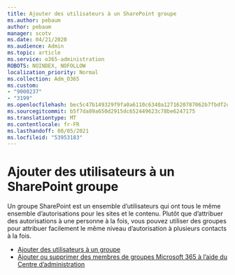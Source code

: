 ```yaml
---
title: Ajouter des utilisateurs à un SharePoint groupe
ms.author: pebaum
author: pebaum
manager: scotv
ms.date: 04/21/2020
ms.audience: Admin
ms.topic: article
ms.service: o365-administration
ROBOTS: NOINDEX, NOFOLLOW
localization_priority: Normal
ms.collection: Adm_O365
ms.custom:
- "9000237"
- "3199"
ms.openlocfilehash: bec5c47b149329f9fa0a6110c6340a1271620787062b7fbdf2d8d4b96b97b202
ms.sourcegitcommit: b5f7da89a650d2915dc652449623c78be6247175
ms.translationtype: MT
ms.contentlocale: fr-FR
ms.lasthandoff: 08/05/2021
ms.locfileid: "53953183"
---
```

# <a name="add-users-to-a-sharepoint-group"></a>Ajouter des utilisateurs à un SharePoint groupe

Un groupe SharePoint est un ensemble d’utilisateurs qui ont tous le même ensemble d’autorisations pour les sites et le contenu. Plutôt que d’attribuer des autorisations à une personne à la fois, vous pouvez utiliser des groupes pour attribuer facilement le même niveau d’autorisation à plusieurs contacts à la fois.

- [Ajouter des utilisateurs à un groupe](https://docs.microsoft.com/sharepoint/customize-sharepoint-site-permissions#add-users-to-a-group)
- [Ajouter ou supprimer des membres de groupes Microsoft 365 à l’aide du Centre d’administration](https://docs.microsoft.com/microsoft-365/admin/create-groups/add-or-remove-members-from-groups)